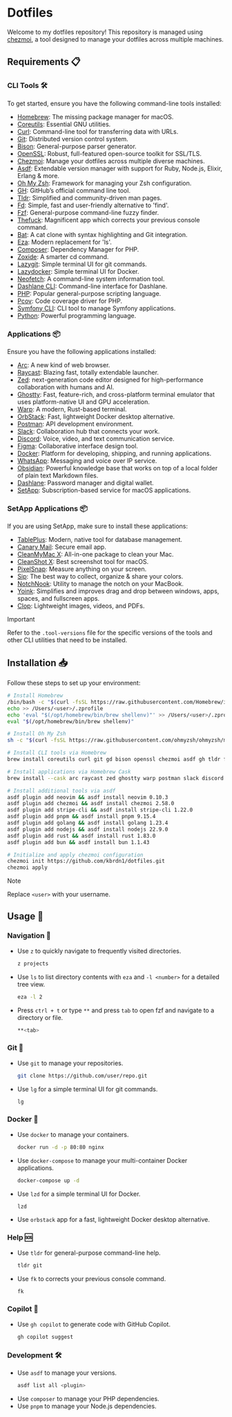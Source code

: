 # Dotfiles

Welcome to my dotfiles repository! This repository is managed using [chezmoi](https://www.chezmoi.io/), a tool designed to manage your dotfiles across multiple machines.

## Requirements 📋

### CLI Tools 🛠

To get started, ensure you have the following command-line tools installed:

- [Homebrew](https://brew.sh/): The missing package manager for macOS.
- [Coreutils](https://www.gnu.org/software/coreutils/): Essential GNU utilities.
- [Curl](https://curl.se/): Command-line tool for transferring data with URLs.
- [Git](https://git-scm.com/): Distributed version control system.
- [Bison](https://www.gnu.org/software/bison/): General-purpose parser generator.
- [OpenSSL](https://www.openssl.org/): Robust, full-featured open-source toolkit for SSL/TLS.
- [Chezmoi](https://www.chezmoi.io/docs/install/): Manage your dotfiles across multiple diverse machines.
- [Asdf](https://asdf-vm.com/#/core-manage-asdf-vm): Extendable version manager with support for Ruby, Node.js, Elixir, Erlang & more.
- [Oh My Zsh](https://ohmyz.sh/): Framework for managing your Zsh configuration.
- [GH](https://cli.github.com/): GitHub’s official command line tool.
- [Tldr](https://tldr.sh/): Simplified and community-driven man pages.
- [Fd](https://github.com/sharkdp/fd): Simple, fast and user-friendly alternative to 'find'.
- [Fzf](https://junegunn.github.io/fzf/): General-purpose command-line fuzzy finder.
- [Thefuck](https://github.com/nvbn/thefuck): Magnificent app which corrects your previous console command.
- [Bat](https://github.com/sharkdp/bat): A cat clone with syntax highlighting and Git integration.
- [Eza](https://eza.rocks/): Modern replacement for 'ls'.
- [Composer](https://getcomposer.org/): Dependency Manager for PHP.
- [Zoxide](https://crates.io/crates/zoxide): A smarter cd command.
- [Lazygit](https://github.com/jesseduffield/lazygit): Simple terminal UI for git commands.
- [Lazydocker](https://github.com/jesseduffield/lazydocker): Simple terminal UI for Docker.
- [Neofetch](https://github.com/dylanaraps/neofetch): A command-line system information tool.
- [Dashlane CLI](https://cli.dashlane.com/install): Command-line interface for Dashlane.
- [PHP](https://www.php.net/): Popular general-purpose scripting language.
- [Pcov](https://github.com/krakjoe/pcov): Code coverage driver for PHP.
- [Symfony CLI](https://symfony.com/download): CLI tool to manage Symfony applications.
- [Python](https://www.python.org/): Powerful programming language.

### Applications 📦

Ensure you have the following applications installed:

- [Arc](https://arc.net/): A new kind of web browser.
- [Raycast](https://raycast.com/): Blazing fast, totally extendable launcher.
- [Zed](https://zed.dev/): next-generation code editor designed for
high-performance collaboration with humans and AI.
- [Ghostty](https://ghostty.org/): Fast, feature-rich, and cross-platform terminal emulator that uses platform-native UI and GPU acceleration.
- [Warp](https://warp.dev/): A modern, Rust-based terminal.
- [OrbStack](https://orbstack.dev/): Fast, lightweight Docker desktop alternative.
- [Postman](https://www.postman.com/): API development environment.
- [Slack](https://slack.com/): Collaboration hub that connects your work.
- [Discord](https://discord.com/): Voice, video, and text communication service.
- [Figma](https://www.figma.com/): Collaborative interface design tool.
- [Docker](https://www.docker.com/): Platform for developing, shipping, and running applications.
- [WhatsApp](https://www.whatsapp.com/): Messaging and voice over IP service.
- [Obsidian](https://obsidian.md/): Powerful knowledge base that works on top of a local folder of plain text Markdown files.
- [Dashlane](https://www.dashlane.com/): Password manager and digital wallet.
- [SetApp](https://setapp.com/): Subscription-based service for macOS applications.

### SetApp Applications 📦

If you are using SetApp, make sure to install these applications:

- [TablePlus](https://tableplus.com/): Modern, native tool for database management.
- [Canary Mail](https://canarymail.io/): Secure email app.
- [CleanMyMac X](https://macpaw.com/cleanmymac): All-in-one package to clean your Mac.
- [CleanShot X](https://cleanshot.com/): Best screenshot tool for macOS.
- [PixelSnap](https://getpixelsnap.com/): Measure anything on your screen.
- [Sip](https://sipapp.io/): The best way to collect, organize & share your colors.
- [NotchNook](https://lo.cafe/notchnook): Utility to manage the notch on your MacBook.
- [Yoink](https://eternalstorms.at/yoink/mac/): Simplifies and improves drag and drop between windows, apps, spaces, and fullscreen apps.
- [Clop](https://setapp.com/fr/apps/clop?accname=setapp&adgroupid=159512510282&adpos=&ci=737183467&ck=clop%20mac&creative=688198389097&extensionid=&gnetwork=g&match=e&placecat=&placement=&targetid=aud-315654669593:kwd-2273594097558): Lightweight images, videos, and PDFs.

> [!IMPORTANT]
> Refer to the `.tool-versions` file for the specific versions of the tools and other CLI utilities that need to be installed.

## Installation 📥

Follow these steps to set up your environment:

```bash
# Install Homebrew
/bin/bash -c "$(curl -fsSL https://raw.githubusercontent.com/Homebrew/install/HEAD/install.sh)"
echo >> /Users/<user>/.zprofile
echo 'eval "$(/opt/homebrew/bin/brew shellenv)"' >> /Users/<user>/.zprofile
eval "$(/opt/homebrew/bin/brew shellenv)"

# Install Oh My Zsh
sh -c "$(curl -fsSL https://raw.githubusercontent.com/ohmyzsh/ohmyzsh/master/tools/install.sh)"

# Install CLI tools via Homebrew
brew install coreutils curl git gd bison openssl chezmoi asdf gh tldr fd fzf thefuck bat eza composer zoxide lazygit lazydocker neofetch dashlane/tap/dashlane-cli php@8.4 pcov@8.4 symfony-cli python@3.12 orbstack zsh-syntax-highlighting zsh-autosuggestions zsh-completions

# Install applications via Homebrew Cask
brew install --cask arc raycast zed ghostty warp postman slack discord figma docker whatsapp obsidian setapp

# Install additional tools via asdf
asdf plugin add neovim && asdf install neovim 0.10.3
asdf plugin add chezmoi && asdf install chezmoi 2.58.0
asdf plugin add stripe-cli && asdf install stripe-cli 1.22.0
asdf plugin add pnpm && asdf install pnpm 9.15.4
asdf plugin add golang && asdf install golang 1.23.4
asdf plugin add nodejs && asdf install nodejs 22.9.0
asdf plugin add rust && asdf install rust 1.83.0
asdf plugin add bun && asdf install bun 1.1.43

# Initialize and apply chezmoi configuration
chezmoi init https://github.com/kbrdn1/dotfiles.git
chezmoi apply
```

> [!NOTE]
> Replace `<user>` with your username.

## Usage 🚀

### Navigation 🧭

- Use `z` to quickly navigate to frequently visited directories.
  ```bash
  z projects
  ```
- Use `ls` to list directory contents with `eza` and `-l <number>` for a detailed tree view.
  ```bash
  eza -l 2
  ```
- Press `ctrl + t` or type `**` and press `tab` to open fzf and navigate to a directory or file.
  ```bash
  **<tab>
  ```

### Git 🌳

- Use `git` to manage your repositories.
  ```bash
  git clone https://github.com/user/repo.git
  ```
- Use `lg` for a simple terminal UI for git commands.
  ```bash
  lg
  ```

### Docker 🐳

- Use `docker` to manage your containers.
  ```bash
  docker run -d -p 80:80 nginx
  ```
- Use `docker-compose` to manage your multi-container Docker applications.
  ```bash
  docker-compose up -d
  ```
- Use `lzd` for a simple terminal UI for Docker.
  ```bash
  lzd
  ```
- Use `orbstack` app for a fast, lightweight Docker desktop alternative.

### Help 🆘

- Use `tldr` for general-purpose command-line help.
  ```bash
  tldr git
  ```
- Use `fk` to corrects your previous console command.
  ```bash
  fk
  ```

### Copilot 🤖

- Use `gh copilot` to generate code with GitHub Copilot.
  ```bash
  gh copilot suggest
  ```

### Development 🛠

- Use `asdf` to manage your versions.
  ```bash
  asdf list all <plugin>
  ```
- Use `composer` to manage your PHP dependencies.
- Use `pnpm` to manage your Node.js dependencies.
